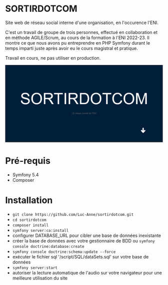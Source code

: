 # SORTIRDOTCOM

Site web de réseau social interne d'une organisation, en l'occurence l'ENI.

C'est un travail de groupe de trois personnes, effectué en collaboration et en méthode AGILE/Scrum, au cours de la formation à l'ENI 2022-23. Il montre ce que nous avons pu entreprendre en PHP Symfony durant le temps imparti juste après avoir eu le cours magistral et pratique.

Travail en cours, ne pas utiliser en production.

![Screenshot](public/assets/images/screenshot.png?raw=true "Screenshot")

# Pré-requis
- Symfony 5.4
- Composer

# Installation

- `git clone https://github.com/Luc-Anne/sortirdotcom.git`
- `cd sortirdotcom`
- `composer install`
- `symfony server:ca:install`
- configurer DATABASE_URL pour cibler une base de données inexistante
- créer la base de données avec votre gestionnaire de BDD ou `symfony console doctrine:database:create`
- `symfony console doctrine:schema:update --force`
- exécuter le fichier sql '/script/SQL/dataSets.sql' sur votre base de données
- `symfony server:start`
- autoriser la lecture automatique de l'audio sur votre navigateur pour une meilleure utilisation du site